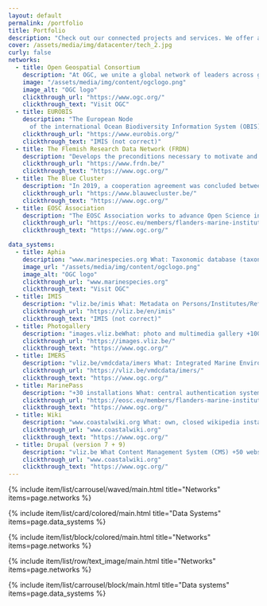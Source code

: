 ```yaml
---
layout: default
permalink: /portfolio
title: Portfolio
description: "Check out our connected projects and services. We offer a range of services to support the FAIR principles of data management. Learn more about our services and how they can help you in your research."
cover: /assets/media/img/datacenter/tech_2.jpg
curly: false
networks:
  - title: Open Geospatial Consortium
    description: "At OGC, we unite a global network of leaders across government, business, research institutions, startups, and the geospatial community."
    image: "/assets/media/img/content/ogclogo.png"
    image_alt: "OGC logo"
    clickthrough_url: "https://www.ogc.org/"
    clickthrough_text: "Visit OGC"
  - title: EUROBIS
    description: "The European Node
      of the international Ocean Biodiversity Information System (OBIS) - publishes distribution data on marine species, collected within European marine waters or collected by European researchers"
    clickthrough_url: "https://www.eurobis.org/"
    clickthrough_text: "IMIS (not correct)"
  - title: The Flemish Research Data Network (FRDN)
    description: "Develops the preconditions necessary to motivate and enable researchers from Flemish research performing organizations to exchange and reuse (FAIR) research (meta)data. This contributes to the integrity, quality, and efficiency of research and thus to accelerating innovation in society."
    clickthrough_url: "https://www.frdn.be/"
    clickthrough_text: "https://www.ogc.org/"
  - title: The Blue Cluster
    description: "In 2019, a cooperation agreement was concluded between the VLIZ and The Blue Cluster to promote cooperation in the areas of project operation, internationalization of research, scientific support, joint events and communication, as well as around the representation of the VLIZ in the management bodies of The Blue Cluster."
    clickthrough_url: "https://www.blauwecluster.be/"
    clickthrough_text: "https://www.ogc.org/"
  - title: EOSC Association
    description: "The EOSC Association works to advance Open Science in the service of creating new knowledge, inspiring education, spurring innovation and promoting accessibility and transparency"
    clickthrough_url: "https://eosc.eu/members/flanders-marine-institute-vliz/"
    clickthrough_text: "https://www.ogc.org/"

data_systems:
  - title: Aphia
    description: "www.marinespecies.org What: Taxonomic database (taxon names, distributions, specimens, ...) +50 installations based on species or geographical context"
    image_url: "/assets/media/img/content/ogclogo.png"
    image_alt: "OGC logo"
    clickthrough_url: "www.marinespecies.org"
    clickthrough_text: "Visit OGC"
  - title: IMIS
    description: "vliz.be/imis What: Metadata on Persons/Institutes/References/Datasets/... describing the marine landscape) +60 installations based on projects, topics or institutes Output framework: PHP"
    clickthrough_url: "https://vliz.be/en/imis"
    clickthrough_text: "IMIS (not correct)"
  - title: Photogallery
    description: "images.vliz.beWhat: photo and multimedia gallery +100 installations based on projects, topics or institutes Output framework: PHP."
    clickthrough_url: "https://images.vliz.be/"
    clickthrough_text: "https://www.ogc.org/"
  - title: IMERS
    description: "vliz.be/vmdcdata/imers What: Integrated Marine Environmental Readings & Samples +10 installations based on projects Output framework: PHP"
    clickthrough_url: "https://vliz.be/vmdcdata/imers/"
    clickthrough_text: "https://www.ogc.org/"
  - title: MarinePass
    description: "+30 installations What: central authentication system Output framework: PHP Input framework: PHP, MS Access"
    clickthrough_url: "https://eosc.eu/members/flanders-marine-institute-vliz/"
    clickthrough_text: "https://www.ogc.org/"
  - title: Wiki
    description: "www.coastalwiki.org What: own, closed wikipedia installation +10 installations based on topic or project Integration via: web scraper"
    clickthrough_url: "www.coastalwiki.org"
    clickthrough_text: "https://www.ogc.org/"
  - title: Drupal (version 7 + 9)
    description: "vliz.be What Content Management System (CMS) +50 websites based on projects or institutes Input framework: PHP Output framework: PHP Integration of other VLIZ data systems via module"
    clickthrough_url: "www.coastalwiki.org"
    clickthrough_text: "https://www.ogc.org/"
---
```


{% include item/list/carrousel/waved/main.html
    title="Networks"
    items=page.networks
%}

{% include item/list/card/colored/main.html
    title="Data Systems"
    items=page.data_systems
%}

{% include item/list/block/colored/main.html
    title="Networks"
    items=page.networks
%}

{% include item/list/row/text_image/main.html
    title="Networks"
    items=page.networks
%}

{% include item/list/carrousel/block/main.html
    title="Data systems"
    items=page.data_systems
%}

